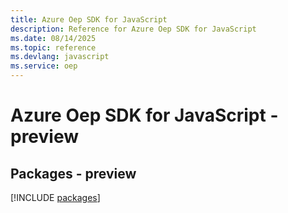 ```yaml
---
title: Azure Oep SDK for JavaScript
description: Reference for Azure Oep SDK for JavaScript
ms.date: 08/14/2025
ms.topic: reference
ms.devlang: javascript
ms.service: oep
---
```

# Azure Oep SDK for JavaScript - preview
## Packages - preview
[!INCLUDE [packages](oep-index.md)]